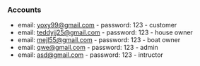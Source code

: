 ### Accounts
- email: yoxy99@gmail.com - password: 123 - customer
- email: teddyjj25@gmail.com - password: 123 - house owner
- email: mejl55@gmail.com - password: 123 - boat owner
- email: qwe@gmail.com - password: 123 - admin
- email: asd@gmail.com - password: 123 - intructor

